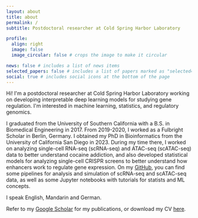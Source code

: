 ```yaml
---
layout: about
title: about
permalink: /
subtitle: Postdoctoral researcher at Cold Spring Harbor Laboratory

profile:
  align: right
  image: false
  image_circular: false # crops the image to make it circular

news: false # includes a list of news items
selected_papers: false # includes a list of papers marked as "selected={true}"
social: true # includes social icons at the bottom of the page
---
```


Hi! I'm a postdoctoral researcher at Cold Spring Harbor Laboratory working on developing interpretable deep learning models for studying gene regulation. I'm interested in machine learning, statistics, and regulatory genomics. 

I graduated from the University of Southern California with a B.S. in Biomedical Engineering in 2017. From 2019-2020, I worked as a Fulbright Scholar in Berlin, Germany. I obtained my PhD in Bioinformatics from the University of California San Diego in 2023. During my time there, I worked on analyzing single-cell RNA-seq (scRNA-seq) and ATAC-seq (scATAC-seq) data to better understand cocaine addiction, and also developed statistical models for analyzing single-cell CRISPR screens to better understand how enhancers work to regulate gene expression. On my [GitHub](https://github.com/zrcjessica), you can find some pipelines for analysis and simulation of scRNA-seq and scATAC-seq data, as well as some Jupyter notebooks with tutorials for statists and ML concepts.  

I speak English, Mandarin and German. 

Refer to my [Google Scholar](https://scholar.google.com/citations?user=62d3mywAAAAJ) for my publications, or download my CV [here](https://zrcjessica.github.io/assets/pdf/CV_Zhou_Jessica.pdf). 